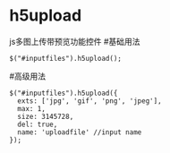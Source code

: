 # h5upload
js多图上传带预览功能控件
#基础用法
```
$("#inputfiles").h5upload();
```
#高级用法
```
$("#inputfiles").h5upload({
  exts: ['jpg', 'gif', 'png', 'jpeg'], 
  max: 1, 
  size: 3145728,
  del: true, 
  name: 'uploadfile' //input name
});
```
